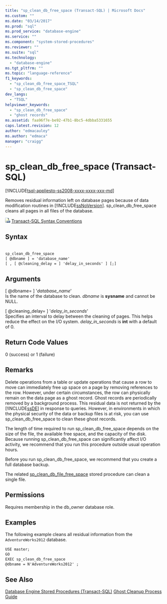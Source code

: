 ```yaml
---
title: "sp_clean_db_free_space (Transact-SQL) | Microsoft Docs"
ms.custom: ""
ms.date: "03/14/2017"
ms.prod: "sql"
ms.prod_service: "database-engine"
ms.service: ""
ms.component: "system-stored-procedures"
ms.reviewer: ""
ms.suite: "sql"
ms.technology: 
  - "database-engine"
ms.tgt_pltfrm: ""
ms.topic: "language-reference"
f1_keywords: 
  - "sp_clean_db_free_space_TSQL"
  - "sp_clean_db_free_space"
dev_langs: 
  - "TSQL"
helpviewer_keywords: 
  - "sp_clean_db_free_space"
  - "ghost records"
ms.assetid: faa96f7e-be92-47b1-8bc5-4dbba5331655
caps.latest.revision: 12
author: "edmacauley"
ms.author: "edmaca"
manager: "craigg"
---
```

# sp_clean_db_free_space (Transact-SQL)
[!INCLUDE[tsql-appliesto-ss2008-xxxx-xxxx-xxx-md](../../includes/tsql-appliesto-ss2008-xxxx-xxxx-xxx-md.md)]

  Removes residual information left on database pages because of data modification routines in [!INCLUDE[ssNoVersion](../../includes/ssnoversion-md.md)]. sp_clean_db_free_space cleans all pages in all files of the database.  
  
 ![Topic link icon](../../database-engine/configure-windows/media/topic-link.gif "Topic link icon") [Transact-SQL Syntax Conventions](../../t-sql/language-elements/transact-sql-syntax-conventions-transact-sql.md)  
  
## Syntax  
  
```  
  
sp_clean_db_free_space   
[ @dbname ] = 'database_name'   
[ , [ @cleaning_delay = ] 'delay_in_seconds' ] [;]  
```  
  
## Arguments  
 [ @dbname= ] '*database_name*'  
 Is the name of the database to clean. *dbname* is **sysname** and cannot be NULL.  
  
 [ @cleaning_delay= ] '*delay_in_seconds*'  
 Specifies an interval to delay between the cleaning of pages. This helps reduce the effect on the I/O system. *delay_in_seconds* is **int** with a default of 0.  
  
## Return Code Values  
 0 (success) or 1 (failure)  
  
## Remarks  
 Delete operations from a table or update operations that cause a row to move can immediately free up space on a page by removing references to the row. However, under certain circumstances, the row can physically remain on the data page as a ghost record. Ghost records are periodically removed by a background process. This residual data is not returned by the [!INCLUDE[ssDE](../../includes/ssde-md.md)] in response to queries. However, in environments in which the physical security of the data or backup files is at risk, you can use sp_clean_db_free_space to clean these ghost records.  
  
 The length of time required to run sp_clean_db_free_space depends on the size of the file, the available free space, and the capacity of the disk. Because running sp_clean_db_free_space can significantly affect I/O activity, we recommend that you run this procedure outside usual operation hours.  
  
 Before you run sp_clean_db_free_space, we recommend that you create a full database backup.  
  
 The related [sp_clean_db_file_free_space](../../relational-databases/system-stored-procedures/sp-clean-db-file-free-space-transact-sql.md) stored procedure can clean a single file.  
  
## Permissions  
 Requires membership in the db_owner database role.  
  
## Examples  
 The following example cleans all residual information from the `AdventureWorks2012` database.  
  
```  
USE master;  
GO  
EXEC sp_clean_db_free_space   
@dbname = N'AdventureWorks2012' ;  
```  
  
## See Also  
 [Database Engine Stored Procedures &#40;Transact-SQL&#41;](../../relational-databases/system-stored-procedures/database-engine-stored-procedures-transact-sql.md)
 [Ghost Cleanup Process Guide](../ghost-record-cleanup-process-guide.md) 
  
  

